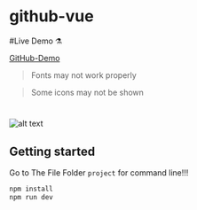 # github-vue

#Live Demo
:alembic:

[GitHub-Demo](https://khachapuridze.github.io/github)
> Fonts may not work properly

> Some icons may not be shown
#

![alt text](https://media.wired.com/photos/5b36a5b6e237e87ce9592b8e/master/pass/Github-Microsoft-BIZ-FINAL.jpg)





## Getting started

Go to The File Folder `project` for command line!!!

```bash
npm install
npm run dev
```




